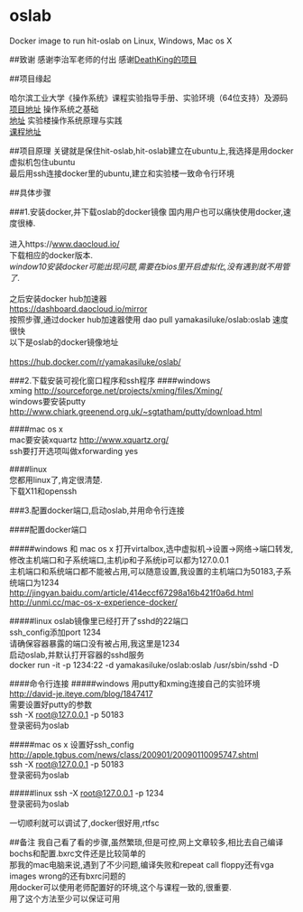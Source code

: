 # oslab
Docker image to run hit-oslab on Linux, Windows, Mac os X

##致谢
感谢李治军老师的付出
感谢[DeathKing的项目](https://github.com/DeathKing/hit-oslab)

##项目缘起

哈尔滨工业大学《操作系统》课程实验指导手册、实验环境（64位支持）及源码<br>
[项目地址](https://github.com/DeathKing/hit-oslab)
操作系统之基础<br>
[地址](http://mooc.study.163.com/course/HIT-1000002004#/info)
实验楼操作系统原理与实践<br>
[课程地址](https://www.shiyanlou.com/courses/115)

##项目原理
关键就是保住hit-oslab,hit-oslab建立在ubuntu上,我选择是用docker虚拟机包住ubuntu<br>
最后用ssh连接docker里的ubuntu,建立和实验楼一致命令行环境<br>

##具体步骤

###1.安装docker,并下载oslab的docker镜像
国内用户也可以痛快使用docker,速度很棒.<br>  
进入https://www.daocloud.io/<br>
下载相应的docker版本.<br> 
*window10安装docker可能出现问题,需要在bios里开启虚拟化,没有遇到就不用管了*.<br>  
之后安装docker hub加速器<br>
https://dashboard.daocloud.io/mirror<br>
按照步骤,通过docker hub加速器使用 dao pull yamakasiluke/oslab:oslab 速度很快<br>
以下是oslab的docker镜像地址<br>  
https://hub.docker.com/r/yamakasiluke/oslab/<br>  

###2.下载安装可视化窗口程序和ssh程序
####windows<br>
xming http://sourceforge.net/projects/xming/files/Xming/<br>
windows要安装putty http://www.chiark.greenend.org.uk/~sgtatham/putty/download.html<br>

####mac os x<br>
mac要安装xquartz http://www.xquartz.org/<br>
ssh要打开选项叫做xforwarding yes<br>

####linux<br>
您都用linux了,肯定很清楚.<br>
下载X11和openssh<br>

###3.配置docker端口,启动oslab,并用命令行连接<br>

####配置docker端口

#####windows 和 mac os x
打开virtalbox,选中虚拟机->设置->网络->端口转发,修改主机端口和子系统端口,主机ip和子系统ip可以都为127.0.0.1<br>
主机端口和系统端口都不能被占用,可以随意设置,我设置的主机端口为50183,子系统端口为1234<br>
http://jingyan.baidu.com/article/414eccf67298a16b421f0a6d.html<br>
http://unmi.cc/mac-os-x-experience-docker/<br>

#####linux
oslab镜像里已经打开了sshd的22端口<br>
ssh_config添加port 1234<br>
请确保容器暴露的端口没有被占用,我这里是1234<br>
启动oslab,并默认打开容器的sshd服务<br>
docker run -it -p 1234:22 -d yamakasiluke/oslab:oslab /usr/sbin/sshd -D<br>

####命令行连接
#####windows
用putty和xming连接自己的实验环境<br>
http://david-je.iteye.com/blog/1847417<br>
需要设置好putty的参数<br>
ssh -X root@127.0.0.1 -p 50183<br>
登录密码为oslab<br>

#####mac os x
设置好ssh_config<br>
http://apple.tgbus.com/news/class/200901/20090110095747.shtml<br>
ssh -X root@127.0.0.1 -p 50183<br>
登录密码为oslab<br>

#####linux
ssh -X root@127.0.0.1 -p 1234<br>
登录密码为oslab<br>

一切顺利就可以调试了,docker很好用,rtfsc<br>

##备注
我自己看了看的步骤,虽然繁琐,但是可控,网上文章较多,相比去自己编译bochs和配置.bxrc文件还是比较简单的<br>
那我的mac电脑来说,遇到了不少问题,编译失败和repeat call floppy还有vga images wrong的还有bxrc问题的<br>
用docker可以使用老师配置好的环境,这个与课程一致的,很重要.<br>
用了这个方法至少可以保证可用<br>




